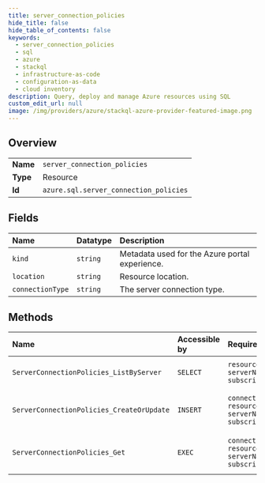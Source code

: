 ```yaml
---
title: server_connection_policies
hide_title: false
hide_table_of_contents: false
keywords:
  - server_connection_policies
  - sql
  - azure    
  - stackql
  - infrastructure-as-code
  - configuration-as-data
  - cloud inventory
description: Query, deploy and manage Azure resources using SQL
custom_edit_url: null
image: /img/providers/azure/stackql-azure-provider-featured-image.png
---
```

  
    

## Overview
<table><tbody>
<tr><td><b>Name</b></td><td><code>server_connection_policies</code></td></tr>
<tr><td><b>Type</b></td><td>Resource</td></tr>
<tr><td><b>Id</b></td><td><code>azure.sql.server_connection_policies</code></td></tr>
</tbody></table>

## Fields
| Name | Datatype | Description |
|:-----|:---------|:------------|
| `kind` | `string` | Metadata used for the Azure portal experience. |
| `location` | `string` | Resource location. |
| `connectionType` | `string` | The server connection type. |
## Methods
| Name | Accessible by | Required Params | Description |
|:-----|:--------------|:----------------|:------------|
| `ServerConnectionPolicies_ListByServer` | `SELECT` | `resourceGroupName, serverName, subscriptionId` | Lists connection policy |
| `ServerConnectionPolicies_CreateOrUpdate` | `INSERT` | `connectionPolicyName, resourceGroupName, serverName, subscriptionId` | Updates a server connection policy |
| `ServerConnectionPolicies_Get` | `EXEC` | `connectionPolicyName, resourceGroupName, serverName, subscriptionId` | Gets a server connection policy |
